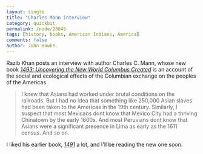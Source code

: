 ```yaml
---
layout: single 
title: "Charles Mann interview" 
category: quickbit
permalink: /node/28045
tags: [history, books, American Indians, America] 
comments: false 
author: John Hawks 
---
```


Razib Khan posts an interview with author Charles C. Mann, whose new book <a href="http://www.amazon.com/gp/product/0307265722/ref=as_li_ss_tl?ie=UTF8&tag=johnhawksanth-20&linkCode=as2&camp=217145&creative=399373&creativeASIN=0307265722"><i>1493: Uncovering the New World Columbus Created</i></a> is an account of the social and ecological effects of the Columbian exchange on the peoples of the Americas. 

<blockquote>I knew that Asians had worked under brutal conditions on the railroads. But I had no idea that something like 250,000 Asian slaves had been taken to the Americas in the 19th century. Similarly, I suspect that most Mexicans dont know that Mexico City had a thriving Chinatown by the early 1600s. And most Peruvians dont know that Asians were a significant presence in Lima as early as the 1611 census. And so on.</blockquote>

I liked his earlier book, <a href="http://www.amazon.com/gp/product/1400032059/ref=as_li_ss_tl?ie=UTF8&tag=johnhawksanth-20&linkCode=as2&camp=217145&creative=399369&creativeASIN=1400032059"><i>1491</i></a> a lot, and I'll be reading the new one soon. 

